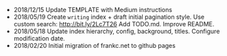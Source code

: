 - 2018/12/15 Update TEMPLATE with Medium instructions
- 2018/05/19 Create `writing` index + draft initial pagination style. Use custom search: http://bit.ly/2Lc7T26  Add TODO.md. Improve README.
- 2018/05/18 Update index hierarchy, config, background, titles. Configure modification date.
- 2018/02/20 Initial migration of frankc.net to github pages
